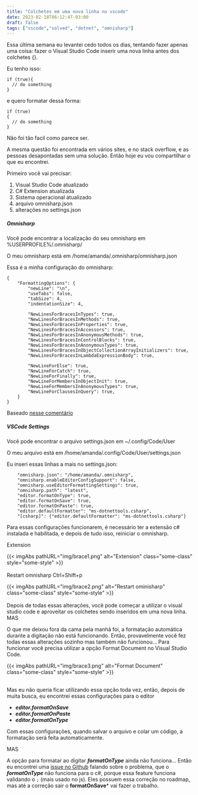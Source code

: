 ```yaml
---
title: "Colchetes em uma nova linha no vscode"
date: 2023-02-18T06:12:47-03:00
draft: false
tags: ["vscode","solved", "dotnet", "omnisharp"]
---
```


Essa última semana eu levantei cedo todos os dias, tentando fazer apenas uma coisa: fazer o Visual Studio Code inserir uma nova linha antes dos colchetes {}.

Eu tenho isso:
```
if (true){
  // do something
}
```

e quero formatar dessa forma:
```
if (true)
{
  // do something
}
```

Não foi tão facil como parece ser. 

A mesma questão foi encontrada em vários sites, e no stack overflow, e as pessoas desapontadas sem uma solução. Então hoje eu vou compartilhar o que eu encontrei.


Primeiro você vai precisar:
1. Visual Studio Code atualizado
2. C# Extension atualizada
3. Sistema operacional atualizado
4. arquivo omnisharp.json
5. alterações no settings.json

##### Omnisharp

Você pode encontrar a localização do seu omnisharp em %USERPROFILE%/.omnisharp/

O meu omnisharp está em /home/amanda/.omnisharp/omnisharp.json

Essa é a minha configuração do omnisharp:

```
{
    "FormattingOptions": {
        "newLine": "\n",
        "useTabs": false,
        "tabSize": 4,
        "indentationSize": 4,

        "NewLinesForBracesInTypes": true,
        "NewLinesForBracesInMethods": true,
        "NewLinesForBracesInProperties": true,
        "NewLinesForBracesInAccessors": true,
        "NewLinesForBracesInAnonymousMethods": true,
        "NewLinesForBracesInControlBlocks": true,
        "NewLinesForBracesInAnonymousTypes": true,
        "NewLinesForBracesInObjectCollectionArrayInitializers": true,
        "NewLinesForBracesInLambdaExpressionBody": true,

        "NewLineForElse": true,
        "NewLineForCatch": true,
        "NewLineForFinally": true,
        "NewLineForMembersInObjectInit": true,
        "NewLineForMembersInAnonymousTypes": true,
        "NewLineForClausesInQuery": true,
    }
}
```
Baseado [nesse comentário](https://github.com/OmniSharp/omnisharp-vscode/issues/1506#issuecomment-303390666)

##### VSCode Settings	

Você pode encontrar o arquivo settings.json em ~/.config/Code/User

O meu arquivo está em /home/amanda/.config/Code/User/settings.json

Eu inseri essas linhas a mais no settings.json:
```
    "omnisharp.json": "/home/amanda/.omnisharp",
    "omnisharp.enableEditorConfigSupport": false,
    "omnisharp.useEditorFormattingSettings": true,
    "omnisharp.path": "latest",
    "editor.formatOnType": true,
    "editor.formatOnSave": true,
    "editor.formatOnPaste": true,
    "editor.defaultFormatter": "ms-dotnettools.csharp",
    "[csharp]": {"editor.defaultFormatter": "ms-dotnettools.csharp"}
```

Para essas configurações funcionarem, é necessário ter a extensão c# instalada e habilitada, e depois de tudo isso, reiniciar o omnisharp.


Extension

{{< imgAbs 
pathURL="img/brace1.png" 
alt="Extension" 
class="some-class" 
style="some-style" >}}
</br></br>
Restart omnisharp
Ctrl+Shift+p

{{< imgAbs 
pathURL="img/brace2.png" 
alt="Restart ominisharp" 
class="some-class" 
style="some-style" >}}
</br></br>
Depois de todas essas alterações, você pode começar a utilizar o visual studio code e aproveitar os colchetes sendo inseridos em uma nova linha. MAS

O que me deixou fora da cama pela manhã foi, a formatação automática durante a digitação não está funcionando. Então, provavelmente você fez todas essas alterações sozinho mas também não funcionou... Para funcionar você precisa utilizar a opção Format Document no Visual Studio Code.

{{< imgAbs 
pathURL="img/brace3.png" 
alt="Format Document" 
class="some-class" 
style="some-style" >}}
</br></br>

Mas eu não queria ficar utilizando essa opção toda vez, então, depois de muita busca, eu encontrei essas configurações para o editor
- ***editor.formatOnSave***
- ***editor.formatOnPaste***
- ***editor.formatOnType***

Com essas configurações, quando salvar o arquivo e colar um código, a formatação será feita automaticamente.

MAS

A opção para formatar ao digitar ***formatOnType*** ainda não funciona... Então eu encontrei uma [issue no Github](https://github.com/microsoft/vscode-cpptools/issues/1419) falando sobre o problema, que o ***formatOnType*** não funciona para o c#, porque essa feature funciona validando o `;` (mais usado no js). Eles possuem essa correção no roadmap, mas até a correção sair o **formatOnSave*** vai fazer o trabalho.

